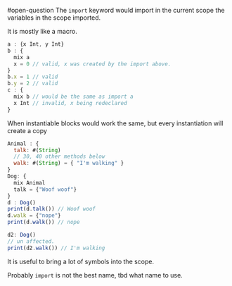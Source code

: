#open-question 
The `import` keyword would import in the current scope the variables in the scope imported. 


It is mostly like a macro. 


```js
a : {x Int, y Int}
b : {
  mix a
  x = 0 // valid, x was created by the import above.
}
b.x = 1 // valid
b.y = 2 // valid
c : { 
  mix b // would be the same as import a
  x Int // invalid, x being redeclared
}
```

When instantiable blocks would work the same, but every instantiation will create a copy

```js
Animal : {
  talk: #(String)
  // 30, 40 other methods below 
  walk: #(String) = { "I'm walking" }
}
Dog: {
  mix Animal
  talk = {"Woof woof"}
}
d : Dog()
print(d.talk()) // Woof woof
d.walk = {"nope"}
print(d.walk()) // nope

d2: Dog()
// un affected.
print(d2.walk()) // I'm walking

```

It is useful to bring a lot of symbols into the scope. 

Probably `import` is not the best name, tbd what name to use. 

